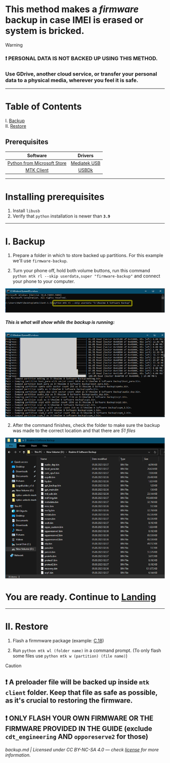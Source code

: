 # This method makes a _firmware_ backup in case IMEI is erased or system is bricked.

> [!WARNING]
>
> ### ❗ PERSONAL DATA IS NOT BACKED UP USING THIS METHOD.
>
> ### Use GDrive, another cloud service, or transfer your personal data to a physical media, wherever you feel it is safe.

---

# Table of Contents

I. [Backup](/linux/backup.md#i-backup)  
II. [Restore](/linux/backup.md#ii-restore)

## Prerequisites

| Software | Drivers |
|:-------: | :-----: |
| [Python from Microsoft Store](https://apps.microsoft.com/store/detail/python-310/9PJPW5LDXLZ5) | [Mediatek USB](https://drive.google.com/file/d/1UExJQxI1DmBGeDoYPul5YTXitOnsU6zx/view?usp=sharing) |
| [MTK Client](https://github.com/bkerler/mtkclient/archive/refs/heads/main.zip) | [USBDk](https://github.com/daynix/UsbDk/releases/download/v1.00-22/UsbDk_1.0.22_x64.msi) |


---

# Installing prerequisites

1. Install `libusb`
2. Verify that `python` installation is newer than **`3.9`**

---

# I. Backup

1. Prepare a folder in which to store backed up partitions. For this example we'll use `firmware-backup`.

2. Turn your phone off, hold both volume buttons, run this command `python mtk rl --skip userdata,super "firmware-backup"` and connect your phone to your computer.

![](/images/matk_backup_cmd.png)

##### This is what will show while the backup is running:

![](/images/matk_backup_progress.png)

2. After the command finishes, check the folder to make sure the backup was made to the correct location and that there are _51 files_


![ ](/images/firmware_backup_files.png)

# You are ready. Continue to [Landing](/linux/landing.md)

---

# II. Restore

1. Flash a firmmware package (example: [C.18](https://drive.google.com/file/d/1YHSIr4itg_5dPE2IbWAH9N8g6L5CGmaG/view?usp=drive_link))

2. Run `python mtk wl (folder name)` in a command prompt. (To only flash some files use `python mtk w (partition) (file name)`)

> [!CAUTION]
>
> ## ❗ A preloader file will be backed up inside `mtk client` folder. Keep that file as safe as possible, as it's crucial to restoring the firmware.
>
> ## ❗ ONLY FLASH YOUR OWN FIRMWARE OR THE FIRMWARE PROVIDED IN THE GUIDE (exclude `cdt_engineering` AND `opporeserve2` for those)

###### backup.md | Licensed under CC BY-NC-SA 4.0 — check [license](/LICENSE) for more information.
